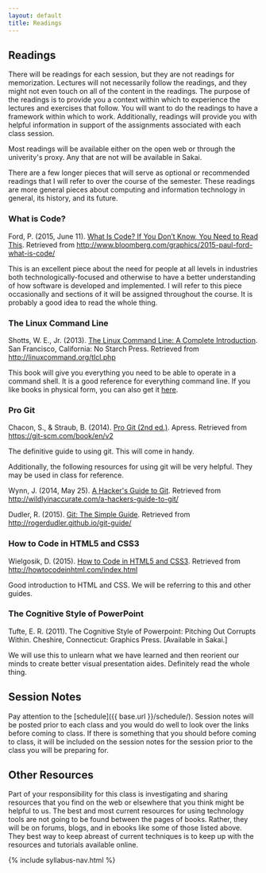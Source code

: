 ```yaml
---
layout: default
title: Readings
---
```


## Readings

There will be readings for each session, but they are not readings for memorization. 
Lectures will not necessarily follow the readings, and they might not even touch on all of the content in the readings. 
The purpose of the readings is to provide you a context within which to experience the lectures and exercises that follow. 
You will want to do the readings to have a framework within which to work. 
Additionally, readings will provide you with helpful information in support of the assignments associated with each class session. 

Most readings will be available either on the open web or through the univerity's proxy. 
Any that are not will be available in Sakai. 

There are a few longer pieces that will serve as optional or recommended readings that I will refer to over the course of the semester. 
These readings are more general pieces about computing and information technology in general, its history, and its future. 

### What is Code?

Ford, P. (2015, June 11). [What Is Code? If You Don’t Know, You Need to Read This](http://www.bloomberg.com/graphics/2015-paul-ford-what-is-code/). Retrieved from http://www.bloomberg.com/graphics/2015-paul-ford-what-is-code/

This is an excellent piece about the need for people at all levels in industries both technologically-focused and otherwise to have a better understanding of how software is developed and implemented. 
I will refer to this piece occasionally and sections of it will be assigned throughout the course. 
It is probably a good idea to read the whole thing.

### The Linux Command Line

Shotts, W. E., Jr. (2013). [The Linux Command Line: A Complete Introduction](http://linuxcommand.org/tlcl.php). San Francisco, California: No Starch Press. Retrieved from http://linuxcommand.org/tlcl.php

This book will give you everything you need to be able to operate in a command shell. 
It is a good reference for everything command line. 
If you like books in physical form, you can also get it [here](http://www.amazon.com/Linux-Command-Line-Complete-Introduction/dp/1593273894/). 

### Pro Git
Chacon, S., & Straub, B. (2014). [Pro Git (2nd ed.)](https://git-scm.com/book/en/v2). Apress. Retrieved from https://git-scm.com/book/en/v2

The definitive guide to using git. 
This will come in handy. 

Additionally, the following resources for using git will be very helpful. 
They may be used in class for reference.

Wynn, J. (2014, May 25). [A Hacker's Guide to Git](http://wildlyinaccurate.com/a-hackers-guide-to-git/). Retrieved from http://wildlyinaccurate.com/a-hackers-guide-to-git/ 

Dudler, R. (2015). [Git: The Simple Guide](http://rogerdudler.github.io/git-guide/). Retrieved from http://rogerdudler.github.io/git-guide/

### How to Code in HTML5 and CSS3

Wielgosik, D. (2015). [How to Code in HTML5 and CSS3](http://howtocodeinhtml.com/index.html). Retrieved from http://howtocodeinhtml.com/index.html

Good introduction to HTML and CSS. 
We will be referring to this and other guides. 

### The Cognitive Style of PowerPoint

Tufte, E. R. (2011). The Cognitive Style of Powerpoint: Pitching Out Corrupts Within. Cheshire, Connecticut: Graphics Press. [Available in Sakai.]

We will use this to unlearn what we have learned and then reorient our minds to create better visual presentation aides. 
Definitely read the whole thing. 

## Session Notes

Pay attention to the [schedule]({{ base.url }}/schedule/). 
Session notes will be posted prior to each class and you would do well to look over the links before coming to class. 
If there is something that you should before coming to class, it will be included on the session notes for the session prior to the class you will be preparing for.

## Other Resources

Part of your responsibility for this class is investigating and sharing resources that you find on the web or elsewhere that you think might be helpful to us. 
The best and most current resources for using technology tools are not going to be found between the pages of books. 
Rather, they will be on forums, blogs, and in ebooks like some of those listed above. 
They best way to keep abreast of current techniques is to keep up with the resources and tutorials available online.

{% include syllabus-nav.html %}